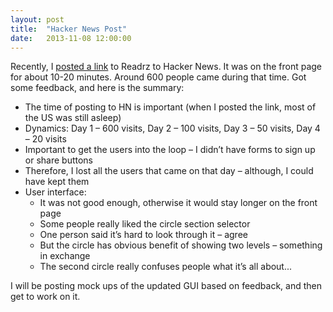 ```yaml
---
layout: post
title:  "Hacker News Post"
date:   2013-11-08 12:00:00
---
```


Recently, I [posted a link](https://news.ycombinator.com/item?id=6659122) to Readrz to Hacker News. It was on the front page for about 10-20 minutes. Around 600 people came during that time. Got some feedback, and here is the summary:

* The time of posting to HN is important (when I posted the link, most of the US was still asleep)
* Dynamics: Day 1 – 600 visits, Day 2 – 100 visits, Day 3 – 50 visits, Day 4 – 20 visits
* Important to get the users into the loop – I didn’t have forms to sign up or share buttons
* Therefore, I lost all the users that came on that day – although, I could have kept them
* User interface:
  * It was not good enough, otherwise it would stay longer on the front page
  * Some people really liked the circle section selector
  * One person said it’s hard to look through it – agree
  * But the circle has obvious benefit of showing two levels – something in exchange
  * The second circle really confuses people what it’s all about...

I will be posting mock ups of the updated GUI based on feedback, and then get to work on it.